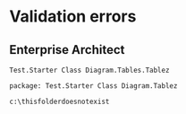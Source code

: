 ﻿# Validation errors

## Enterprise Architect
```ea-diagram
Test.Starter Class Diagram.Tables.Tablez
```

```ea-diagram
package: Test.Starter Class Diagram.Tablez
```

```folder-from-disk
c:\thisfolderdoesnotexist
```